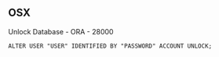 ## OSX

Unlock Database - ORA - 28000

```
ALTER USER "USER" IDENTIFIED BY "PASSWORD" ACCOUNT UNLOCK;
```